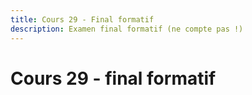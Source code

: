 ```yaml
---
title: Cours 29 - Final formatif
description: Examen final formatif (ne compte pas !)
---
```


# Cours 29 - final formatif